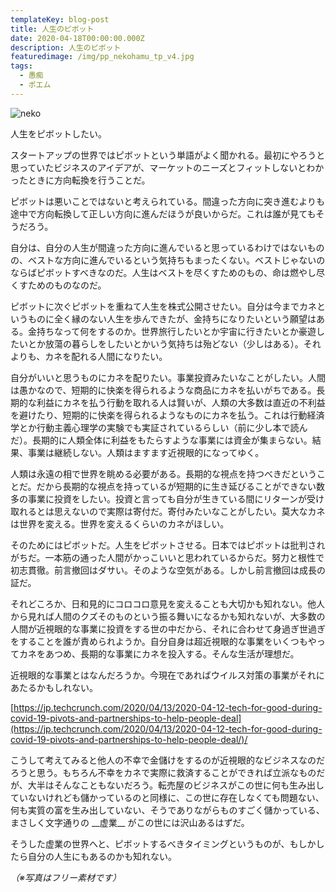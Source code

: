 ```yaml
---
templateKey: blog-post
title: 人生のピボット
date: 2020-04-18T00:00:00.000Z
description: 人生のピボット
featuredimage: /img/pp_nekohamu_tp_v4.jpg
tags:
  - 愚痴
  - ポエム
---
```

![neko](/img/pp_nekohamu_tp_v4.jpg)

人生をピボットしたい。

スタートアップの世界ではピボットという単語がよく聞かれる。最初にやろうと思っていたビジネスのアイデアが、マーケットのニーズとフィットしないとわかったときに方向転換を行うことだ。

ピボットは悪いことではないと考えられている。間違った方向に突き進むよりも途中で方向転換して正しい方向に進んだほうが良いからだ。これは誰が見てもそうだろう。

自分は、自分の人生が間違った方向に進んでいると思っているわけではないものの、ベストな方向に進んでいるという気持ちもまったくない。ベストじゃないのならばピボットすべきなのだ。人生はベストを尽くすためのもの、命は燃やし尽くすためのものなのだ。

ピボットに次ぐピボットを重ねて人生を株式公開させたい。自分は今までカネというものに全く縁のない人生を歩んできたが、金持ちになりたいという願望はある。金持ちなって何をするのか。世界旅行したいとか宇宙に行きたいとか豪遊したいとか放蕩の暮らしをしたいとかいう気持ちは殆どない（少しはある）。それよりも、カネを配れる人間になりたい。

自分がいいと思うものにカネを配りたい。事業投資みたいなことがしたい。人間は愚かなので、短期的に快楽を得られるような商品にカネを払いがちである。長期的な利益にカネを払う行動を取れる人は賢いが、人類の大多数は直近の不利益を避けたり、短期的に快楽を得られるようなものにカネを払う。これは行動経済学とか行動主義心理学の実験でも実証されているらしい（前に少し本で読んだ）。長期的に人類全体に利益をもたらすような事業には資金が集まらない。結果、事業は継続しない。人類はますます近視眼的になってゆく。

人類は永遠の相で世界を眺める必要がある。長期的な視点を持つべきだということだ。だから長期的な視点を持っているが短期的に生き延びることができない数多の事業に投資をしたい。投資と言っても自分が生きている間にリターンが受け取れるとは思えないので実際は寄付だ。寄付みたいなことがしたい。莫大なカネは世界を変える。世界を変えるくらいのカネがほしい。

そのためにはピボットだ。人生をピボットさせる。日本ではピボットは批判されがちだ。一本筋の通った人間がかっこいいと思われているからだ。努力と根性で初志貫徹。前言撤回はダサい。そのような空気がある。しかし前言撤回は成長の証だ。

それどころか、日和見的にコロコロ意見を変えることも大切かも知れない。他人から見れば人間のクズそのものという振る舞いになるかも知れないが、大多数の人間が近視眼的な事業に投資をする世の中だから、それに合わせて身過ぎ世過ぎをすることを誰が責められようか。自分自身は超近視眼的な事業をいくつもやってカネをあつめ、長期的な事業にカネを投入する。そんな生活が理想だ。

近視眼的な事業とはなんだろうか。今現在であればウイルス対策の事業がそれにあたるかもしれない。

[https://jp.techcrunch.com/2020/04/13/2020-04-12-tech-for-good-during-covid-19-pivots-and-partnerships-to-help-people-deal](https://jp.techcrunch.com/2020/04/13/2020-04-12-tech-for-good-during-covid-19-pivots-and-partnerships-to-help-people-deal/)/

こうして考えてみると他人の不幸で金儲けをするのが近視眼的なビジネスなのだろうと思う。もちろん不幸をカネで実際に救済することができれば立派なものだが、大半はそんなこともないだろう。転売屋のビジネスがこの世に何も生み出していないけれども儲かっているのと同様に、この世に存在しなくても問題ない、何も実質の富を生み出していない、そうでありながらものすごく儲かっている、まさしく文字通りの \_\_虚業\_\_ がこの世には沢山あるはずだ。

そうした虚業の世界へと、ピボットするべきタイミングというものが、もしかしたら自分の人生にもあるのかも知れない。

*（※写真はフリー素材です）*